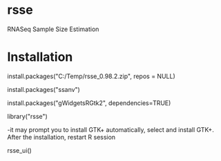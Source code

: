 rsse
====

RNASeq Sample Size Estimation

Installation
====
install.packages("C:/Temp/rsse_0.98.2.zip", repos = NULL)

install.packages("ssanv")

install.packages("gWidgetsRGtk2", dependencies=TRUE)

library("rsse")

-it may prompt you to install GTK+ automatically, select and install GTK+. After the installation, restart R session

rsse_ui()


